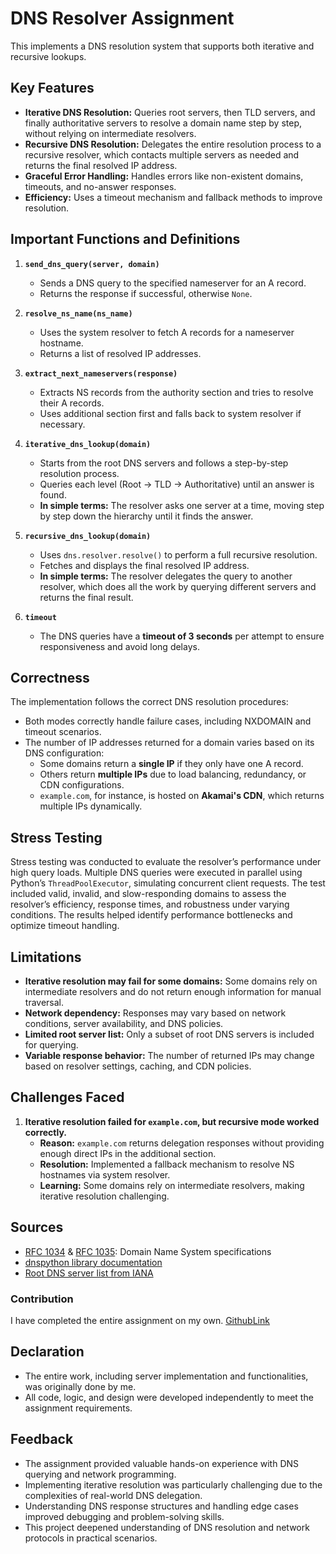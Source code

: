 # DNS Resolver Assignment   

This implements a DNS resolution system that supports both iterative and recursive lookups.

## Key Features

- **Iterative DNS Resolution:** Queries root servers, then TLD servers, and finally authoritative servers to resolve a domain name step by step, without relying on intermediate resolvers.
- **Recursive DNS Resolution:** Delegates the entire resolution process to a recursive resolver, which contacts multiple servers as needed and returns the final resolved IP address.
- **Graceful Error Handling:** Handles errors like non-existent domains, timeouts, and no-answer responses.
- **Efficiency:** Uses a timeout mechanism and fallback methods to improve resolution.

## Important Functions and Definitions

1. **`send_dns_query(server, domain)`**
   - Sends a DNS query to the specified nameserver for an A record.
   - Returns the response if successful, otherwise `None`.

2. **`resolve_ns_name(ns_name)`**
   - Uses the system resolver to fetch A records for a nameserver hostname.
   - Returns a list of resolved IP addresses.

3. **`extract_next_nameservers(response)`**
   - Extracts NS records from the authority section and tries to resolve their A records.
   - Uses additional section first and falls back to system resolver if necessary.

4. **`iterative_dns_lookup(domain)`**
   - Starts from the root DNS servers and follows a step-by-step resolution process.
   - Queries each level (Root → TLD → Authoritative) until an answer is found.
   - **In simple terms:** The resolver asks one server at a time, moving step by step down the hierarchy until it finds the answer.

5. **`recursive_dns_lookup(domain)`**
   - Uses `dns.resolver.resolve()` to perform a full recursive resolution.
   - Fetches and displays the final resolved IP address.
   - **In simple terms:** The resolver delegates the query to another resolver, which does all the work by querying different servers and returns the final result.

6. **`timeout`**
    - The DNS queries have a **timeout of 3 seconds** per attempt to ensure responsiveness and avoid long delays.


## Correctness

The implementation follows the correct DNS resolution procedures:
- Both modes correctly handle failure cases, including NXDOMAIN and timeout scenarios.
- The number of IP addresses returned for a domain varies based on its DNS configuration:
  - Some domains return a **single IP** if they only have one A record.
  - Others return **multiple IPs** due to load balancing, redundancy, or CDN configurations.
  - `example.com`, for instance, is hosted on **Akamai's CDN**, which returns multiple IPs dynamically.

## Stress Testing

Stress testing was conducted to evaluate the resolver’s performance under high query loads. Multiple DNS queries were executed in parallel using Python’s `ThreadPoolExecutor`, simulating concurrent client requests. The test included valid, invalid, and slow-responding domains to assess the resolver’s efficiency, response times, and robustness under varying conditions. The results helped identify performance bottlenecks and optimize timeout handling.

## Limitations

- **Iterative resolution may fail for some domains:** Some domains rely on intermediate resolvers and do not return enough information for manual traversal.
- **Network dependency:** Responses may vary based on network conditions, server availability, and DNS policies.
- **Limited root server list:** Only a subset of root DNS servers is included for querying.
- **Variable response behavior:** The number of returned IPs may change based on resolver settings, caching, and CDN policies.

## Challenges Faced

1. **Iterative resolution failed for ****`example.com`****, but recursive mode worked correctly.**
   - **Reason:** `example.com` returns delegation responses without providing enough direct IPs in the additional section.
   - **Resolution:** Implemented a fallback mechanism to resolve NS hostnames via system resolver.
   - **Learning:** Some domains rely on intermediate resolvers, making iterative resolution challenging.

## Sources

- [RFC 1034](https://tools.ietf.org/html/rfc1034) & [RFC 1035](https://tools.ietf.org/html/rfc1035): Domain Name System specifications
- [dnspython library documentation](https://dnspython.readthedocs.io/)
- [Root DNS server list from IANA](https://www.iana.org/domains/root/servers)

### Contribution

I have completed the entire assignment on my own.
[GithubLink](https://github.com/ayuraj09/CS425_DNS_Resolution_Itr_rec_lookup)

## Declaration  
- The entire work, including server implementation and functionalities, was originally done by me.  
- All code, logic, and design were developed independently to meet the assignment requirements.  

## Feedback

- The assignment provided valuable hands-on experience with DNS querying and network programming.
- Implementing iterative resolution was particularly challenging due to the complexities of real-world DNS delegation.
- Understanding DNS response structures and handling edge cases improved debugging and problem-solving skills.
- This project deepened understanding of DNS resolution and network protocols in practical scenarios.


